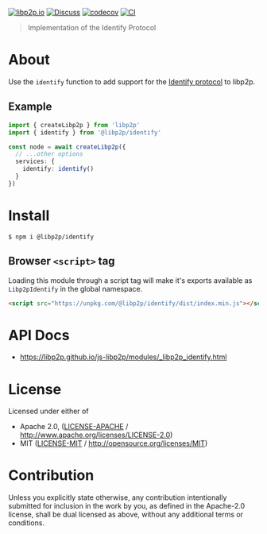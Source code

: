 [![libp2p.io](https://img.shields.io/badge/project-libp2p-yellow.svg?style=flat-square)](http://libp2p.io/)
[![Discuss](https://img.shields.io/discourse/https/discuss.libp2p.io/posts.svg?style=flat-square)](https://discuss.libp2p.io)
[![codecov](https://img.shields.io/codecov/c/github/libp2p/js-libp2p.svg?style=flat-square)](https://codecov.io/gh/libp2p/js-libp2p)
[![CI](https://img.shields.io/github/actions/workflow/status/libp2p/js-libp2p/main.yml?branch=main\&style=flat-square)](https://github.com/libp2p/js-libp2p/actions/workflows/main.yml?query=branch%3Amain)

> Implementation of the Identify Protocol

# About

Use the `identify` function to add support for the [Identify protocol](https://github.com/libp2p/specs/blob/master/identify/README.md) to libp2p.

## Example

```typescript
import { createLibp2p } from 'libp2p'
import { identify } from '@libp2p/identify'

const node = await createLibp2p({
  // ...other options
  services: {
    identify: identify()
  }
})
```

# Install

```console
$ npm i @libp2p/identify
```

## Browser `<script>` tag

Loading this module through a script tag will make it's exports available as `Libp2pIdentify` in the global namespace.

```html
<script src="https://unpkg.com/@libp2p/identify/dist/index.min.js"></script>
```

# API Docs

- <https://libp2p.github.io/js-libp2p/modules/_libp2p_identify.html>

# License

Licensed under either of

- Apache 2.0, ([LICENSE-APACHE](LICENSE-APACHE) / <http://www.apache.org/licenses/LICENSE-2.0>)
- MIT ([LICENSE-MIT](LICENSE-MIT) / <http://opensource.org/licenses/MIT>)

# Contribution

Unless you explicitly state otherwise, any contribution intentionally submitted for inclusion in the work by you, as defined in the Apache-2.0 license, shall be dual licensed as above, without any additional terms or conditions.
